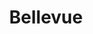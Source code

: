 ---
title: "Bellevue"
hashtag: "bellevue"
tags:
  - Cities I have visited
  - Cities I have worked in
  - City
  - King County
  - Washington
---